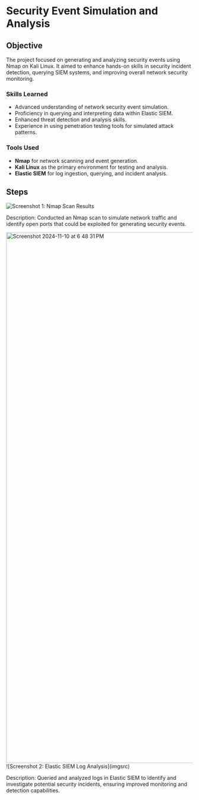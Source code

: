 # Security Event Simulation and Analysis

## Objective
The project focused on generating and analyzing security events using Nmap on Kali Linux. It aimed to enhance hands-on skills in security incident detection, querying SIEM systems, and improving overall network security monitoring.

### Skills Learned
- Advanced understanding of network security event simulation.
- Proficiency in querying and interpreting data within Elastic SIEM.
- Enhanced threat detection and analysis skills.
- Experience in using penetration testing tools for simulated attack patterns.

### Tools Used
- **Nmap** for network scanning and event generation.
- **Kali Linux** as the primary environment for testing and analysis.
- **Elastic SIEM** for log ingestion, querying, and incident analysis.

## Steps
![Screenshot 1: Nmap Scan Results](imgsrc)

Description: Conducted an Nmap scan to simulate network traffic and identify open ports that could be exploited for generating security events.

<img width="1429" alt="Screenshot 2024-11-10 at 6 48 31 PM" src="https://github.com/user-attachments/assets/c1feba68-c137-4b04-96c7-a36744475c14">
![Screenshot 2: Elastic SIEM Log Analysis](imgsrc)

Description: Queried and analyzed logs in Elastic SIEM to identify and investigate potential security incidents, ensuring improved monitoring and detection capabilities.
